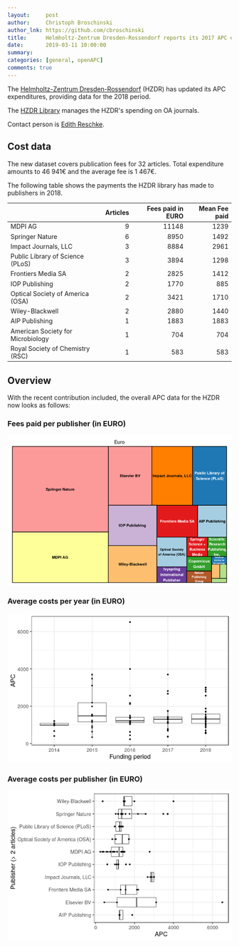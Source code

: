 ```yaml
---
layout:     post
author:     Christoph Broschinski
author_lnk: https://github.com/cbroschinski
title:      Helmholtz-Zentrum Dresden-Rossendorf reports its 2017 APC expenditures
date:       2019-03-11 10:00:00
summary:    
categories: [general, openAPC]
comments: true
---
```




The [Helmholtz-Zentrum Dresden-Rossendorf](http://www.hzdr.de) (HZDR) has updated its APC expenditures, providing data for the 2018 period.

The [HZDR Library](http://www.hzdr.de/db/Cms?pNid=73) manages the HZDR's spending on OA journals.

Contact person is [Edith Reschke](mailto:e.reschke@hzdr.de).

## Cost data



The new dataset covers publication fees for 32 articles. Total expenditure amounts to 46 941€ and the average fee is 1 467€.

The following table shows the payments the HZDR library has made to publishers in 2018.


|                                  | Articles| Fees paid in EURO| Mean Fee paid|
|:---------------------------------|--------:|-----------------:|-------------:|
|MDPI AG                           |        9|             11148|          1239|
|Springer Nature                   |        6|              8950|          1492|
|Impact Journals, LLC              |        3|              8884|          2961|
|Public Library of Science (PLoS)  |        3|              3894|          1298|
|Frontiers Media SA                |        2|              2825|          1412|
|IOP Publishing                    |        2|              1770|           885|
|Optical Society of America (OSA)  |        2|              3421|          1710|
|Wiley-Blackwell                   |        2|              2880|          1440|
|AIP Publishing                    |        1|              1883|          1883|
|American Society for Microbiology |        1|               704|           704|
|Royal Society of Chemistry (RSC)  |        1|               583|           583|

## Overview

With the recent contribution included, the overall APC data for the HZDR now looks as follows:

### Fees paid per publisher (in EURO)

![plot of chunk tree_hzdr_2019_03_11_full](/figure/tree_hzdr_2019_03_11_full-1.png)

###  Average costs per year (in EURO)

![plot of chunk box_hzdr_2019_03_11_year_full](/figure/box_hzdr_2019_03_11_year_full-1.png)

###  Average costs per publisher (in EURO)

![plot of chunk box_hzdr_2019_03_11_publisher_full](/figure/box_hzdr_2019_03_11_publisher_full-1.png)
